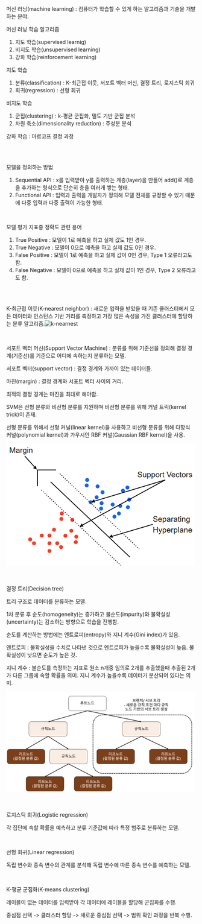 머신 러닝(machine learning) : 컴퓨터가 학습할 수 있게 하는 알고리즘과 기술을 개발하는 분야.

머신 러닝 학습 알고리즘

1. 지도 학습(supervised learnig)
2. 비지도 학습(unsupervised learning)
3. 강화 학습(reinforcement learning)

지도 학습

1. 분류(classification) : K-최근접 이웃, 서포트 벡터 머신, 결정 트리, 로지스틱 회귀
2. 회귀(regression) : 선형 회귀

비지도 학습

1. 군집(clustering) : k-평균 군집화, 밀도 기반 군집 분석
2. 차원 축소(dimensionality reduction) : 주성분 분석

강화 학습 : 마르코프 결정 과정

<br>

<br>

모델을 정의하는 방법

1. Sequential API : x를 입력받아 y를 출력하는 계층(layer)을 만들어 add()로 계층을 추가하는 형식으로 단순히 층을 여러개 쌓는 형태.
2. Functional API : 입력과 출력을 개발자가 정의해 모델 전체를 규정할 수 있기 때문에 다중 입력과 다중 출력이 가능한 형태. 

<br>

모델 평가 지표중 정확도 관련 용어

1. True Positive : 모델이 1로 예측을 하고 실제 값도 1인 경우.
2. True Negative : 모델이 0으로 예측을 하고 실제 값도 0인 경우.
3. False Positive : 모델이 1로 예측을 하고 실제 값이 0인 경우, Type 1 오류라고도 함.
4. False Negative : 모델이 0으로 예측을 하고 실제 값이 1인 경우, Type 2 오류라고도 함.

<br>

<br>

K-최근접 이웃(K-nearest neighbor) : 새로운 입력을 받았을 때 기존 클러스터에서 모든 데이터와 인스턴스 기반 거리를 측정하고 가장 많은 속성을 가진 클러스터에 할당하는 분류 알고리즘.![k-nearnest](/image/k-nearnest.png)

<br>

서포트 벡터 머신(Support Vector Machine) : 분류를 위해 기준선을 정의해 결정 경계(기준선)를 기준으로 어디에 속하는지 분류하는 모델.

서포트 벡터(support vector) : 결정 경계와 가까이 있는 데이터들.

마진(margin) : 결정 경계와 서포트 벡터 사이의 거리.

최적의 결정 경계는 마진을 최대로 해야함.

SVM은 선형 분류와 비선형 분류를 지원하며 비선형 분류를 위해 커널 트릭(kernel trick)이 존재.

선형 분류를 위해서 선형 커널(linear kernel)을 사용하고 비선형 분류를 위해 다항식 커널(polynomial kernel)과 가우시안 RBF 커널(Gaussian RBF kernel)을 사용.

![svm](image/svm.png)

<br>

결정 트리(Decision tree)

트리 구조로 데이터를 분류하는 모델.

1차 분류 후 순도(homogeneity)는 증가하고 불순도(impurity)와 불확실성(uncertainty)는 감소하는 방향으로 학습을 진행함.

순도를 계산하는 방법에는 엔트로피(entropy)와 지니 계수(Gini index)가 있음.

엔트로피 : 불확실성을 수치로 나타낸 것으로 엔트로피가 높을수록 불확실성이 높음. 불확실성이 낮으면 순도가 높은 것.

지니 계수 : 불순도를 측정하는 지표로 원소 n개중 임의로 2개를 추출했을때 추출된 2개가 다른 그룹에 속할 확률을 의미. 지니 계수가 높을수록 데이터가 분산되어 있다는 의미.

![decision_tree](image/decision_tree.jpg)



<br>

로지스틱 회귀(Logistic regression) 

각 집단에 속할 확률을 예측하고 분류 기준값에 따라 특정 범주로 분류하는 모델.

<br>

선형 회귀(Linear regression)

독립 변수와 종속 변수의 관계를 분석해 독립 변수에 따른 종속 변수를 예측하는 모델.

<br>

K-평균 군집화(K-means clustering)

레이블이 없는 데이터를 입력받아 각 데이터에 레이블을 할당해 군집화를 수행.

중심점 선택 -> 클러스터 할당 -> 새로운 중심점 선택 -> 범위 확인 과정을 반복 수행.





